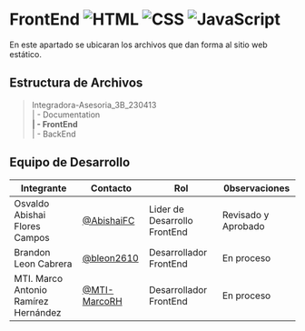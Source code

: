 # FrontEnd ![HTML](https://img.shields.io/badge/HTML-red?logo=html5&logoColor=white) ![CSS](https://img.shields.io/badge/CSS-blue?logo=css3&logoColor=white) ![JavaScript](https://img.shields.io/badge/JavaScript-yellow?logo=javascript&logoColor=white)
En este apartado se ubicaran los archivos que dan forma al sitio web estático.

## Estructura de Archivos

>Integradora-Asesoria_3B_230413 <br>
>| - Documentation <br>
>**| - FrontEnd** <br>
>| - BackEnd <br>

## Equipo de Desarrollo

|Integrante|Contacto|Rol|0bservaciones|
|----------|--------|---|-------------|
|Osvaldo Abishai Flores Campos|[@AbishaiFC](https://github.com/AbishaiFC)|Lider de Desarrollo FrontEnd|Revisado y Aprobado|
|Brandon Leon Cabrera|[@bleon2610](https://github.com/bleon2610)|Desarrollador FrontEnd|En proceso|
|MTI. Marco Antonio Ramírez Hernández|[@MTI-MarcoRH](https://github.com/MTI-MarcoRH)|Desarrollador FrontEnd|En proceso|
